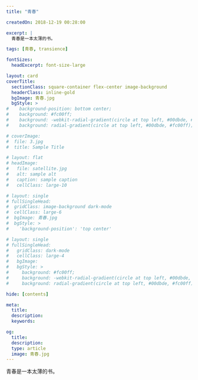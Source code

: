 ```yaml
---
title: "青春"

createdOn: 2018-12-19 00:28:00

excerpt: |
  青春是一本太薄的书。

tags: [青春, transience]

fontSizes:
  headExcerpt: font-size-large

layout: card
coverTitle:
  sectionClass: square-container flex-center image-background
  headerClass: inline-gold
  bgImage: 青春.jpg
  bgStyle: >
#    background-position: bottom center;
#    background: #fc00ff;
#    background: -webkit-radial-gradient(circle at top left, #00dbde, #fc00ff);
#    background: radial-gradient(circle at top left, #00dbde, #fc00ff);

# coverImage:
#  file: 3.jpg
#  title: Sample Title

# layout: flat
# headImage:
#   file: satellite.jpg
#   alt: sample alt
#   caption: sample caption
#   cellClass: large-10

# layout: single
# fullSingleHead:
#  gridClass: image-background dark-mode
#  cellClass: large-6
#  bgImage: 青春.jpg
#  bgStyle: >
#    'background-position': 'top center'

# layout: single
# fullSingleHead:
#   gridClass: dark-mode
#   cellClass: large-4
#   bgImage:
#   bgStyle: >
#     background: #fc00ff;
#     background: -webkit-radial-gradient(circle at top left, #00dbde, #fc00ff);
#     background: radial-gradient(circle at top left, #00dbde, #fc00ff);

hide: [contents]

meta:
  title:
  description:
  keywords:

og:
  title:
  description:
  type: article
  image: 青春.jpg
---
```


青春是一本太薄的书。
